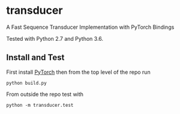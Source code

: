 # transducer
A Fast Sequence Transducer Implementation with PyTorch Bindings 

Tested with Python 2.7 and Python 3.6.

## Install and Test

First install [PyTorch](http://pytorch.org/) then from the top level of the
repo run

```
python build.py
```

From outside the repo test with

```
python -m transducer.test
```


